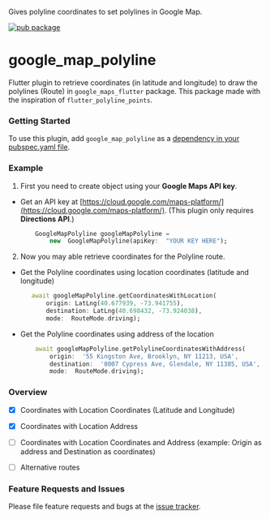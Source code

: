 
Gives polyline coordinates to set polylines in Google Map.

[![pub package](https://img.shields.io/pub/v/google_map_polyline.svg)](https://pub.dartlang.org/packages/google_map_polyline)

# google_map_polyline
Flutter plugin to retrieve coordinates (in latitude and longitude) to draw the polylines (Route) in `google_maps_flutter` package.
This package made with the inspiration of `flutter_polyline_points`.

### Getting Started

To use this plugin, add `google_map_polyline` as a [dependency in your pubspec.yaml file](https://flutter.io/platform-plugins/).

### Example 

1. First you need to create object using your **Google Maps API key**.
- Get an API key at [https://cloud.google.com/maps-platform/](https://cloud.google.com/maps-platform/).
	 (This plugin only requires **Directions API**.)

	```dart
		GoogleMapPolyline googleMapPolyline = 
			new  GoogleMapPolyline(apiKey:  "YOUR KEY HERE");
	```
		
2. Now you may able retrieve coordinates for the Polyline route.

- Get the Polyline coordinates using location coordinates (latitude and longitude)
	 ```dart
     	await googleMapPolyline.getCoordinatesWithLocation(
     		origin: LatLng(40.677939, -73.941755),
     		destination: LatLng(40.698432, -73.924038),
     		mode:  RouteMode.driving);	
	```


- Get the Polyline coordinates using address of the location
	```dart
		await googleMapPolyline.getPolylineCoordinatesWithAddress(
			origin:  '55 Kingston Ave, Brooklyn, NY 11213, USA',
			destination:  '8007 Cypress Ave, Glendale, NY 11385, USA',
			mode:  RouteMode.driving);
	```

### Overview
- [x] Coordinates with Location Coordinates (Latitude and Longitude)
- [x] Coordinates with Location Address
- [ ] Coordinates with Location Coordinates and Address (example: Origin as address and Destination as coordinates)
- [ ] Alternative routes


### Feature Requests and Issues
Please file feature requests and bugs at the  [issue tracker](https://github.com/Shark01/google_map_polyline/issues/new).
